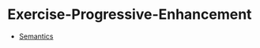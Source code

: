 # Exercise-Progressive-Enhancement

- [Semantics](https://stefan-nilsson.github.io/Exercise-Progressive-Enhancement/. ) <br>
